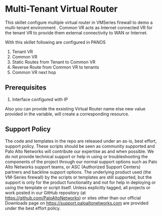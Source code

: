 # Multi-Tenant Virtual Router 
This skillet configure multiple virtual router in VMSeries firewall to demo a multi-tenant environment . Common VR acts as Internet connected VR for the tenant VR to provide them external connectivity to WAN or Internet.

With this skillet following are configured in PANOS
1) Tenant VR
2) Common VR 
3) Static Routes from Tenant to Common VR
4) Reverse Route from Common VR to tenants
5) Common VR next hop

## Prerequisites
1) Interface configured with IP


Also you can provide the exsisting Virtual Router name else new value provided in the variable, will create a corresponding resource.


## Support Policy
The code and templates in the repo are released under an as-is, best effort, support policy. These scripts should be seen as community supported and Palo Alto Networks will contribute our expertise as and when possible. We do not provide technical support or help in using or troubleshooting the components of the project through our normal support options such as Palo Alto Networks support teams, or ASC (Authorized Support Centers) partners and backline support options. The underlying product used (the VM-Series firewall) by the scripts or templates are still supported, but the support is only for the product functionality and not for help in deploying or using the template or script itself. Unless explicitly tagged, all projects or work posted in our GitHub repository (at https://github.com/PaloAltoNetworks) or sites other than our official Downloads page on https://support.paloaltonetworks.com are provided under the best effort policy.
